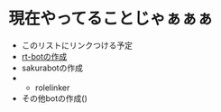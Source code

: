# 現在やってることじゃぁぁぁ

- このリストにリンクつける予定
- [rt-botの作成](https://github.com/RextTeam/rt-bot/)
- sakurabotの作成
- - rolelinker
- その他botの作成()
